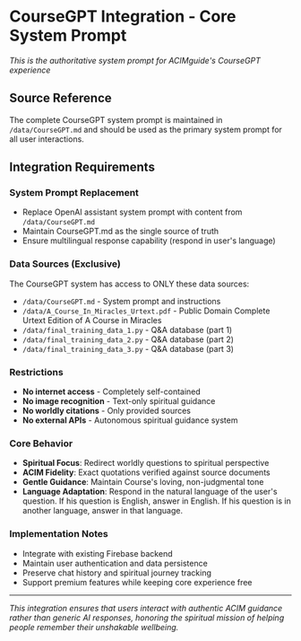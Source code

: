 # CourseGPT Integration - Core System Prompt

*This is the authoritative system prompt for ACIMguide's CourseGPT experience*

## Source Reference
The complete CourseGPT system prompt is maintained in `/data/CourseGPT.md` and should be used as the primary system prompt for all user interactions.

## Integration Requirements

### System Prompt Replacement
- Replace OpenAI assistant system prompt with content from `/data/CourseGPT.md`
- Maintain CourseGPT.md as the single source of truth
- Ensure multilingual response capability (respond in user's language)

### Data Sources (Exclusive)
The CourseGPT system has access to ONLY these data sources:
- `/data/CourseGPT.md` - System prompt and instructions
- `/data/A_Course_In_Miracles_Urtext.pdf` - Public Domain Complete Urtext Edition of A Course in Miracles
- `/data/final_training_data_1.py` - Q&A database (part 1)
- `/data/final_training_data_2.py` - Q&A database (part 2)
- `/data/final_training_data_3.py` - Q&A database (part 3)

### Restrictions
- **No internet access** - Completely self-contained
- **No image recognition** - Text-only spiritual guidance
- **No worldly citations** - Only provided sources
- **No external APIs** - Autonomous spiritual guidance system

### Core Behavior
- **Spiritual Focus**: Redirect worldly questions to spiritual perspective
- **ACIM Fidelity**: Exact quotations verified against source documents
- **Gentle Guidance**: Maintain Course's loving, non-judgmental tone
- **Language Adaptation**: Respond in the natural language of the user's question. If his question is English, answer in English. If his question is in another language, answer in that language.

### Implementation Notes
- Integrate with existing Firebase backend
- Maintain user authentication and data persistence
- Preserve chat history and spiritual journey tracking
- Support premium features while keeping core experience free

---

*This integration ensures that users interact with authentic ACIM guidance rather than generic AI responses, honoring the spiritual mission of helping people remember their unshakable wellbeing.*
